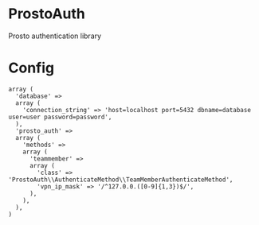 ProstoAuth
==========

Prosto authentication library

Config
==========
    array (
      'database' => 
      array (
        'connection_string' => 'host=localhost port=5432 dbname=database user=user password=password',
      ),
      'prosto_auth' => 
      array (
        'methods' => 
        array (
          'teammember' => 
          array (
            'class' => 'ProstoAuth\\AuthenticateMethod\\TeamMemberAuthenticateMethod',
            'vpn_ip_mask' => '/^127.0.0.([0-9]{1,3})$/',
          ),
        ),
      ),
    )
